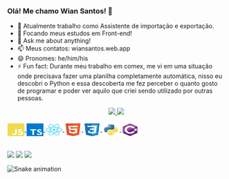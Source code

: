 ### Olá! Me chamo Wian Santos! 👋

- 🔭 Atualmente trabalho como Assistente de importação e exportação. 
- 🌱 Focando meus estudos em Front-end!
- 💬 Ask me about anything! 
- 📫 Meus contatos: wiansantos.web.app
- 😄 Pronomes: he/him/his
- ⚡ Fun fact:  Durante meu trabalho em comex, me vi em uma situação onde precisava fazer uma planilha completamente automática, nisso eu descobri o Python e essa descoberta me fez perceber o quanto gosto de programar e poder ver aquilo que criei sendo utilizado por outras pessoas.


<div align="center">
  <a href="wiansantos.web.app">
  <img height="180em" src="https://github-readme-stats.vercel.app/api?username=WianSantos&show_icons=true&theme=cobalt&include_all_commits=true&count_private=true"/>
  <img height="180em" src="https://github-readme-stats.vercel.app/api/top-langs/?username=WianSantos&layout=compact&langs_count=7&theme=cobalt"/>
</div>

  </div>
<div style="display: inline_block"><br>
  <img align="center" alt="Rafa-Js" height="30" width="40" src="https://raw.githubusercontent.com/devicons/devicon/master/icons/javascript/javascript-plain.svg">
  <img align="center" alt="Rafa-Ts" height="30" width="40" src="https://raw.githubusercontent.com/devicons/devicon/master/icons/typescript/typescript-plain.svg">
  <img align="center" alt="Rafa-React" height="30" width="40" src="https://raw.githubusercontent.com/devicons/devicon/master/icons/react/react-original.svg">
  <img align="center" alt="Rafa-HTML" height="30" width="40" src="https://raw.githubusercontent.com/devicons/devicon/master/icons/html5/html5-original.svg">
  <img align="center" alt="Rafa-CSS" height="30" width="40" src="https://raw.githubusercontent.com/devicons/devicon/master/icons/css3/css3-original.svg">
  <img align="center" alt="Rafa-Python" height="30" width="40" src="https://raw.githubusercontent.com/devicons/devicon/master/icons/python/python-original.svg">
  <img align="center" alt="Rafa-Csharp" height="30" width="40" src="https://raw.githubusercontent.com/devicons/devicon/master/icons/csharp/csharp-original.svg">
</div>
<br/>
<br/>
<div> 
  <a href="https://www.instagram.com/wianvic" target="_blank"><img src="https://img.shields.io/badge/-Instagram-%23E4405F?style=for-the-badge&logo=instagram&logoColor=white" target="_blank"></a>
  <a href = "mailto:w.ian.victor@icloud.com"><img src="https://img.shields.io/badge/Microsoft_Outlook-0078D4?style=for-the-badge&logo=microsoft-outlook&logoColor=white" target="_blank"></a>
  <a href="https://www.linkedin.com/in/wian-santos" target="_blank"><img src="https://img.shields.io/badge/-LinkedIn-%230077B5?style=for-the-badge&logo=linkedin&logoColor=white" target="_blank"></a>
 
  ![Snake animation](https://github.com/WianSantos/WianSantos/blob/output/github-contribution-grid-snake.svg)
 <div> 
